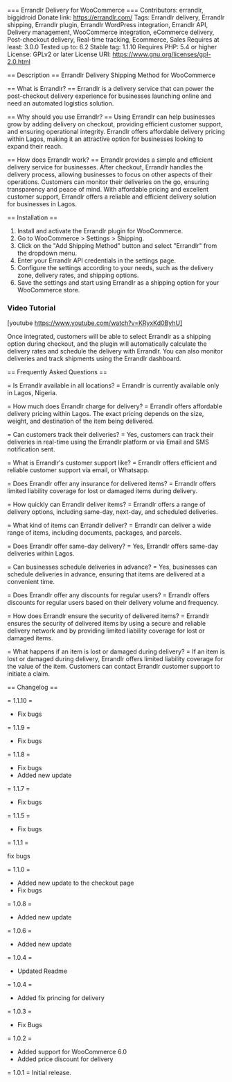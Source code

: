 === Errandlr Delivery for WooCommerce ===
Contributors: errandlr, biggidroid
Donate link: https://errandlr.com/
Tags: Errandlr delivery, Errandlr shipping, Errandlr plugin, Errandlr WordPress integration, Errandlr API, Delivery management, WooCommerce integration, eCommerce delivery, Post-checkout delivery, Real-time tracking, Ecommerce, Sales
Requires at least: 3.0.0
Tested up to: 6.2
Stable tag: 1.1.10
Requires PHP: 5.4 or higher
License: GPLv2 or later
License URI: https://www.gnu.org/licenses/gpl-2.0.html

== Description ==
Errandlr Delivery Shipping Method for WooCommerce

== What is Errandlr? ==
Errandlr is a delivery service that can power the post-checkout delivery experience for businesses launching online and need an automated logistics solution.

== Why should you use Errandlr? ==
Using Errandlr can help businesses grow by adding delivery on checkout, providing efficient customer support, and ensuring operational integrity. Errandlr offers affordable delivery pricing within Lagos, making it an attractive option for businesses looking to expand their reach.

== How does Errandlr work? ==
Errandlr provides a simple and efficient delivery service for businesses. After checkout, Errandlr handles the delivery process, allowing businesses to focus on other aspects of their operations. Customers can monitor their deliveries on the go, ensuring transparency and peace of mind. With affordable pricing and excellent customer support, Errandlr offers a reliable and efficient delivery solution for businesses in Lagos.

== Installation ==

1. Install and activate the Errandlr plugin for WooCommerce.
2. Go to WooCommerce > Settings > Shipping.
3. Click on the "Add Shipping Method" button and select "Errandlr" from the dropdown menu.
4. Enter your Errandlr API credentials in the settings page.
5. Configure the settings according to your needs, such as the delivery zone, delivery rates, and shipping options.
6. Save the settings and start using Errandlr as a shipping option for your WooCommerce store.

### Video Tutorial

[youtube https://www.youtube.com/watch?v=KRyxKd0ByhU]

Once integrated, customers will be able to select Errandlr as a shipping option during checkout, and the plugin will automatically calculate the delivery rates and schedule the delivery with Errandlr. You can also monitor deliveries and track shipments using the Errandlr dashboard.

== Frequently Asked Questions ==

= Is Errandlr available in all locations? =
Errandlr is currently available only in Lagos, Nigeria.

= How much does Errandlr charge for delivery? =
Errandlr offers affordable delivery pricing within Lagos. The exact pricing depends on the size, weight, and destination of the item being delivered.

= Can customers track their deliveries? =
Yes, customers can track their deliveries in real-time using the Errandlr platform or via Email and SMS notification sent.

= What is Errandlr's customer support like? =
Errandlr offers efficient and reliable customer support via email, or Whatsapp.

= Does Errandlr offer any insurance for delivered items? =
Errandlr offers limited liability coverage for lost or damaged items during delivery.

= How quickly can Errandlr deliver items? =
Errandlr offers a range of delivery options, including same-day, next-day, and scheduled deliveries.

= What kind of items can Errandlr deliver? =
Errandlr can deliver a wide range of items, including documents, packages, and parcels.

= Does Errandlr offer same-day delivery? =
Yes, Errandlr offers same-day deliveries within Lagos.

= Can businesses schedule deliveries in advance? =
Yes, businesses can schedule deliveries in advance, ensuring that items are delivered at a convenient time.

= Does Errandlr offer any discounts for regular users? =
Errandlr offers discounts for regular users based on their delivery volume and frequency.

= How does Errandlr ensure the security of delivered items? =
Errandlr ensures the security of delivered items by using a secure and reliable delivery network and by providing limited liability coverage for lost or damaged items.

= What happens if an item is lost or damaged during delivery? =
If an item is lost or damaged during delivery, Errandlr offers limited liability coverage for the value of the item. Customers can contact Errandlr customer support to initiate a claim.

== Changelog ==

= 1.1.10 =

- Fix bugs

= 1.1.9 =

- Fix bugs

= 1.1.8 =

- Fix bugs
- Added new update

= 1.1.7 =

- Fix bugs

= 1.1.5 =

- Fix bugs

= 1.1.1 =

fix bugs

= 1.1.0 =

- Added new update to the checkout page
- Fix bugs

= 1.0.8 =

- Added new update

= 1.0.6 =

- Added new update

= 1.0.4 =

- Updated Readme

= 1.0.4 =

- Added fix princing for delivery

= 1.0.3 =

- Fix Bugs

= 1.0.2 =

- Added support for WooCommerce 6.0
- Added price discount for delivery

= 1.0.1 =
Initial release.
